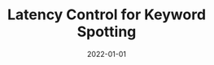 ---
title: "Latency Control for Keyword Spotting"
collection: publications
permalink: /publication/2022-interspeech
date: 2022-01-01
venue: 'INTERSPEECH'
citation: 'Jose C, Wang J, Strimel GP, Khursheed MO, Mishchenko Y, Kulis B (2022)'
---
